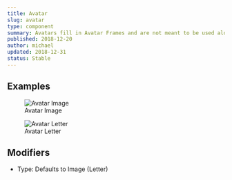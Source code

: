```yaml
---
title: Avatar
slug: avatar
type: component
summary: Avatars fill in Avatar Frames and are not meant to be used alone. An Avatar can be one of two types&#58; Image (i.e. Account logo or Contacts photo), or Letter if no Image is present. Image avatars are unstyled 1:1 images, while Letter avatars have basic text and background styling. To add border radius, indicators, or increase the size of an avatar, use the Avatar Frame component. Avatar Letters change based on Size which is inherited from the Avatar Frame. One letter is used if only account domain or email address is available. Two letters are used for first and last name for contacts, and two first words of an account. If an account has a single-word name, one letter would show. For example, "Sigstr" would show an S, if no image is available. Conversely, "Sigstr Inc." would show SI.
published: 2018-12-20
author: michael
updated: 2018-12-31
status: Stable
---
```


##  Examples

<figure>
    <img src="/static/images/avatar-image-account.png" alt="Avatar Image">
    <figcaption>Avatar Image</figcaption>
</figure>

<figure>
    <img src="/static/images/avatar-letter.png" alt="Avatar Letter">
    <figcaption>Avatar Letter</figcaption>
</figure>

## Modifiers
* Type: Defaults to Image (Letter)